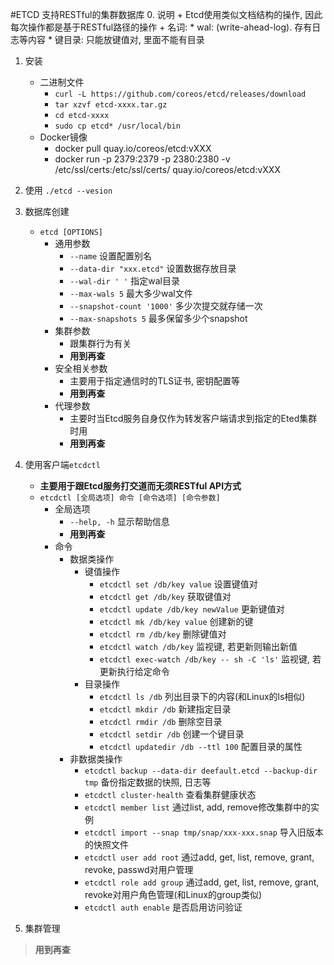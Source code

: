 #ETCD 支持RESTful的集群数据库
0. 说明
    + Etcd使用类似文档结构的操作, 因此每次操作都是基于RESTful路径的操作
    + 名词:
        * wal: (write-ahead-log). 存有日志等内容
        * 键目录: 只能放键值对, 里面不能有目录

1. 安装
    + 二进制文件
        * `curl -L https://github.com/coreos/etcd/releases/download`
        * `tar xzvf etcd-xxxx.tar.gz`
        * `cd etcd-xxxx`
        * `sudo cp etcd* /usr/local/bin`
    + Docker镜像
        * docker pull quay.io/coreos/etcd:vXXX
        * docker run \-p 2379:2379 \-p 2380:2380 \-v /etc/ssl/certs:/etc/ssl/certs/ quay.io/coreos/etcd:vXXX

2. 使用
    `./etcd --vesion`

3. 数据库创建
    + `etcd [OPTIONS]`
        * 通用参数
            - `--name` 设置配置别名
            - `--data-dir "xxx.etcd"` 设置数据存放目录
            - `--wal-dir ' '` 指定wal目录
            - `--max-wals 5` 最大多少wal文件
            - `--snapshot-count '1000'` 多少次提交就存储一次
            - `--max-snapshots 5` 最多保留多少个snapshot
        * 集群参数
            - 跟集群行为有关
            - **用到再查**
        * 安全相关参数
            - 主要用于指定通信时的TLS证书, 密钥配置等
            - **用到再查**
        * 代理参数
            - 主要时当Etcd服务自身仅作为转发客户端请求到指定的Eted集群时用
            - **用到再查**
4. 使用客户端`etcdctl`
    + **主要用于跟Etcd服务打交道而无须RESTful API方式**
    + `etcdctl [全局选项] 命令 [命令选项] [命令参数]`
        * 全局选项
            - `--help, -h` 显示帮助信息
            - **用到再查**
        * 命令
            - 数据类操作
                + 键值操作
                    * `etcdctl set /db/key value` 设置键值对
                    * `etcdctl get /db/key` 获取键值对
                    * `etcdctl update /db/key newValue` 更新键值对
                    * `etcdctl mk /db/key value` 创建新的键
                    * `etcdctl rm /db/key` 删除键值对
                    * `etcdctl watch /db/key` 监视键, 若更新则输出新值
                    * `etcdctl exec-watch /db/key -- sh -C 'ls'` 监视键, 若更新执行给定命令
                + 目录操作
                    * `etcdctl ls /db` 列出目录下的内容(和Linux的ls相似)
                    * `etcdctl mkdir /db` 新建指定目录
                    * `etcdctl rmdir /db` 删除空目录
                    * `etcdctl setdir /db` 创建一个键目录
                    * `etcdctl updatedir /db --ttl 100` 配置目录的属性
            - 非数据类操作
                + `etcdctl backup --data-dir deefault.etcd --backup-dir tmp` 备份指定数据的快照, 日志等
                + `etcdctl cluster-health` 查看集群健康状态
                + `etcdctl member list` 通过list, add, remove修改集群中的实例
                + `etcdctl import --snap tmp/snap/xxx-xxx.snap` 导入旧版本的快照文件
                + `etcdctl user add root` 通过add, get, list, remove, grant, revoke, passwd对用户管理
                + `etcdctl role add group` 通过add, get, list, remove, grant, revoke对用户角色管理(和Linux的group类似)
                + `etcdctl auth enable` 是否启用访问验证
5. 集群管理
>   **用到再查**